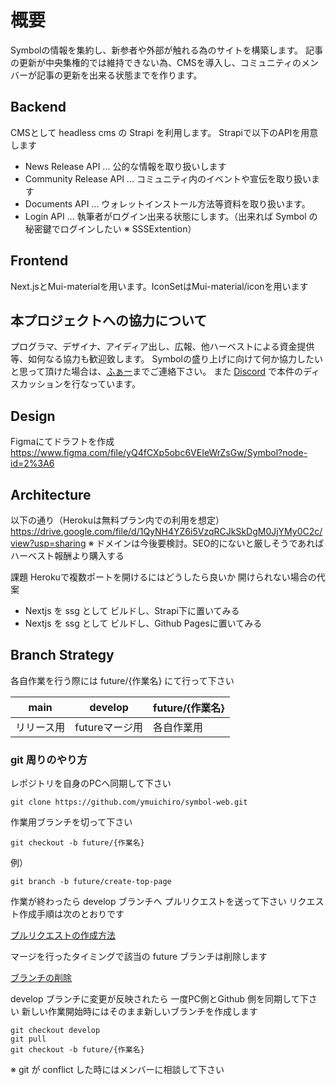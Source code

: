 # 概要

Symbolの情報を集約し、新参者や外部が触れる為のサイトを構築します。
記事の更新が中央集権的では維持できない為、CMSを導入し、コミュニティのメンバーが記事の更新を出来る状態までを作ります。

## Backend

CMSとして headless cms の Strapi を利用します。
Strapiで以下のAPIを用意します

- News Release API ... 公的な情報を取り扱いします
- Community Release API ... コミュニティ内のイベントや宣伝を取り扱います
- Documents API ... ウォレットインストール方法等資料を取り扱います。
- Login API ... 執筆者がログイン出来る状態にします。（出来れば Symbol の秘密鍵でログインしたい ※ SSSExtention）

## Frontend

Next.jsとMui-materialを用います。IconSetはMui-material/iconを用います

## 本プロジェクトへの協力について

プログラマ、デザイナ、アイディア出し、広報、他ハーベストによる資金提供等、如何なる協力も歓迎致します。
Symbolの盛り上げに向けて何か協力したいと思って頂けた場合は、[ふぁー](https://twitter.com/faunsu19000/photo)までご連絡下さい。
また [Discord](https://discord.com/channels/856325968096133191/999479496845561946) で本件のディスカッションを行なっています。

## Design

Figmaにてドラフトを作成
https://www.figma.com/file/yQ4fCXp5obc6VEIeWrZsGw/Symbol?node-id=2%3A6

## Architecture

以下の通り（Herokuは無料プラン内での利用を想定）
https://drive.google.com/file/d/1QyNH4YZ6i5VzqRCJkSkDgM0JjYMy0C2c/view?usp=sharing
※ ドメインは今後要検討。SEO的にないと厳しそうであればハーベスト報酬より購入する

課題
Herokuで複数ポートを開けるにはどうしたら良いか
開けられない場合の代案

- Nextjs を ssg として ビルドし、Strapi下に置いてみる
- Nextjs を ssg として ビルドし、Github Pagesに置いてみる

## Branch Strategy

各自作業を行う際には future/{作業名} にて行って下さい

| main       | develop        | future/{作業名} |
| ---------- | -------------- | --------------- |
| リリース用 | futureマージ用 | 各自作業用      |

### git 周りのやり方

レポジトリを自身のPCへ同期して下さい

```
git clone https://github.com/ymuichiro/symbol-web.git
```

作業用ブランチを切って下さい

```
git checkout -b future/{作業名}
```

例）
```
git branch -b future/create-top-page
```

作業が終わったら develop ブランチへ プルリクエストを送って下さい
リクエスト作成手順は次のとおりです

[プルリクエストの作成方法](https://docs.github.com/ja/pull-requests/collaborating-with-pull-requests/proposing-changes-to-your-work-with-pull-requests/creating-a-pull-request)

マージを行ったタイミングで該当の future ブランチは削除します

[ブランチの削除](https://docs.github.com/ja/repositories/configuring-branches-and-merges-in-your-repository/managing-branches-in-your-repository/deleting-and-restoring-branches-in-a-pull-request)

develop ブランチに変更が反映されたら 一度PC側とGithub 側を同期して下さい
新しい作業開始時にはそのまま新しいブランチを作成します

```
git checkout develop
git pull
git checkout -b future/{作業名}
```

※ git が conflict した時にはメンバーに相談して下さい